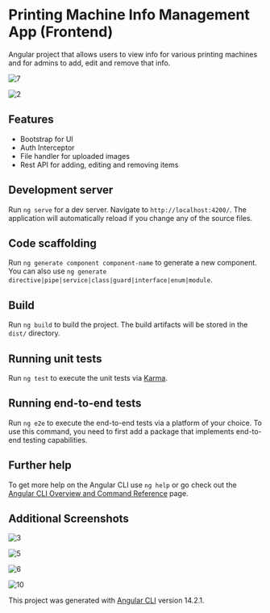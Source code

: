 # Printing Machine Info Management App (Frontend)

Angular project that allows users to view info for various printing machines and for admins to add, edit and remove that info.

![7](https://github.com/andrijat98/PrintingMachineInfoAppBackend/assets/113612986/ba9d8ab5-941c-4f9a-a384-4043c48594e7)

![2](https://github.com/andrijat98/PrintingMachineInfoAppBackend/assets/113612986/985b8a8c-2eb6-4e49-8474-eb385020783b)


## Features

- Bootstrap for UI
- Auth Interceptor
- File handler for uploaded images
- Rest API for adding, editing and removing items

## Development server

Run `ng serve` for a dev server. Navigate to `http://localhost:4200/`. The application will automatically reload if you change any of the source files.

## Code scaffolding

Run `ng generate component component-name` to generate a new component. You can also use `ng generate directive|pipe|service|class|guard|interface|enum|module`.

## Build

Run `ng build` to build the project. The build artifacts will be stored in the `dist/` directory.

## Running unit tests

Run `ng test` to execute the unit tests via [Karma](https://karma-runner.github.io).

## Running end-to-end tests

Run `ng e2e` to execute the end-to-end tests via a platform of your choice. To use this command, you need to first add a package that implements end-to-end testing capabilities.

## Further help

To get more help on the Angular CLI use `ng help` or go check out the [Angular CLI Overview and Command Reference](https://angular.io/cli) page.

## Additional Screenshots

![3](https://github.com/andrijat98/PrintingMachineInfoAppBackend/assets/113612986/373ed85e-2665-4368-9aa2-d0dd23313dbc)

![5](https://github.com/andrijat98/PrintingMachineInfoAppBackend/assets/113612986/169d12fb-0146-41db-8f9e-a41939f90cd2)

![6](https://github.com/andrijat98/PrintingMachineInfoAppBackend/assets/113612986/e4cff4c3-2982-42b1-a802-50616f764b8d)

![10](https://github.com/andrijat98/PrintingMachineInfoAppBackend/assets/113612986/2194cf52-37a1-459f-8de9-f27ed5886a78)

This project was generated with [Angular CLI](https://github.com/angular/angular-cli) version 14.2.1.
